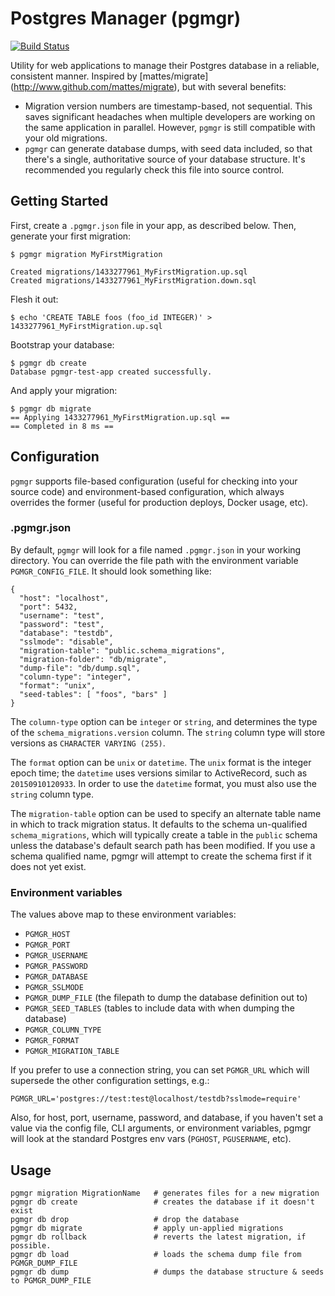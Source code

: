 # Postgres Manager (pgmgr)
[![Build Status](https://travis-ci.org/rnubel/pgmgr.svg?branch=master)](https://travis-ci.org/rnubel/pgmgr)

Utility for web applications to manage their Postgres database in a
reliable, consistent manner. Inspired by [mattes/migrate]
(http://www.github.com/mattes/migrate), but with several benefits:

* Migration version numbers are timestamp-based, not sequential. This saves
  significant headaches when multiple developers are working on the same
  application in parallel. However, `pgmgr` is still compatible with your
  old migrations.
* `pgmgr` can generate database dumps, with seed data included, so that
  there's a single, authoritative source of your database structure. It's
  recommended you regularly check this file into source control.

## Getting Started

First, create a `.pgmgr.json` file in your app, as described below. Then,
generate your first migration:

```
$ pgmgr migration MyFirstMigration

Created migrations/1433277961_MyFirstMigration.up.sql
Created migrations/1433277961_MyFirstMigration.down.sql
```

Flesh it out:
```
$ echo 'CREATE TABLE foos (foo_id INTEGER)' > 1433277961_MyFirstMigration.up.sql
```

Bootstrap your database:
```
$ pgmgr db create
Database pgmgr-test-app created successfully.
```

And apply your migration:
```
$ pgmgr db migrate
== Applying 1433277961_MyFirstMigration.up.sql ==
== Completed in 8 ms ==
```

## Configuration

`pgmgr` supports file-based configuration (useful for checking into your
source code) and environment-based configuration, which always overrides
the former (useful for production deploys, Docker usage, etc).

### .pgmgr.json

By default, `pgmgr` will look for a file named `.pgmgr.json` in your
working directory. You can override the file path with the environment
variable `PGMGR_CONFIG_FILE`. It should look something like:

```
{
  "host": "localhost",
  "port": 5432,
  "username": "test",
  "password": "test",
  "database": "testdb",
  "sslmode": "disable",
  "migration-table": "public.schema_migrations",
  "migration-folder": "db/migrate",
  "dump-file": "db/dump.sql",
  "column-type": "integer",
  "format": "unix",
  "seed-tables": [ "foos", "bars" ]
}
```

The `column-type` option can be `integer` or `string`, and determines
the type of the `schema_migrations.version` column. The `string` column
type will store versions as `CHARACTER VARYING (255)`.

The `format` option can be `unix` or `datetime`. The `unix` format is
the integer epoch time; the `datetime` uses versions similar to ActiveRecord,
such as `20150910120933`. In order to use the `datetime` format, you must
also use the `string` column type.

The `migration-table` option can be used to specify an alternate table name
in which to track migration status. It defaults to the schema un-qualified
`schema_migrations`, which will typically create a table in the `public`
schema unless the database's default search path has been modified. If you
use a schema qualified name, pgmgr will attempt to create the schema first
if it does not yet exist.

### Environment variables

The values above map to these environment variables:

* `PGMGR_HOST`
* `PGMGR_PORT`
* `PGMGR_USERNAME`
* `PGMGR_PASSWORD`
* `PGMGR_DATABASE`
* `PGMGR_SSLMODE`
* `PGMGR_DUMP_FILE` (the filepath to dump the database definition out to)
* `PGMGR_SEED_TABLES` (tables to include data with when dumping the database)
* `PGMGR_COLUMN_TYPE`
* `PGMGR_FORMAT`
* `PGMGR_MIGRATION_TABLE`

If you prefer to use a connection string, you can set `PGMGR_URL` which will supersede the other configuration settings, e.g.:

```
PGMGR_URL='postgres://test:test@localhost/testdb?sslmode=require'
```

Also, for host, port, username, password, and database, if you haven't set a
value via the config file, CLI arguments, or environment variables, pgmgr will
look at the standard Postgres env vars (`PGHOST`, `PGUSERNAME`, etc).

## Usage

```
pgmgr migration MigrationName   # generates files for a new migration
pgmgr db create                 # creates the database if it doesn't exist
pgmgr db drop                   # drop the database
pgmgr db migrate                # apply un-applied migrations
pgmgr db rollback               # reverts the latest migration, if possible.
pgmgr db load                   # loads the schema dump file from PGMGR_DUMP_FILE
pgmgr db dump                   # dumps the database structure & seeds to PGMGR_DUMP_FILE
```
